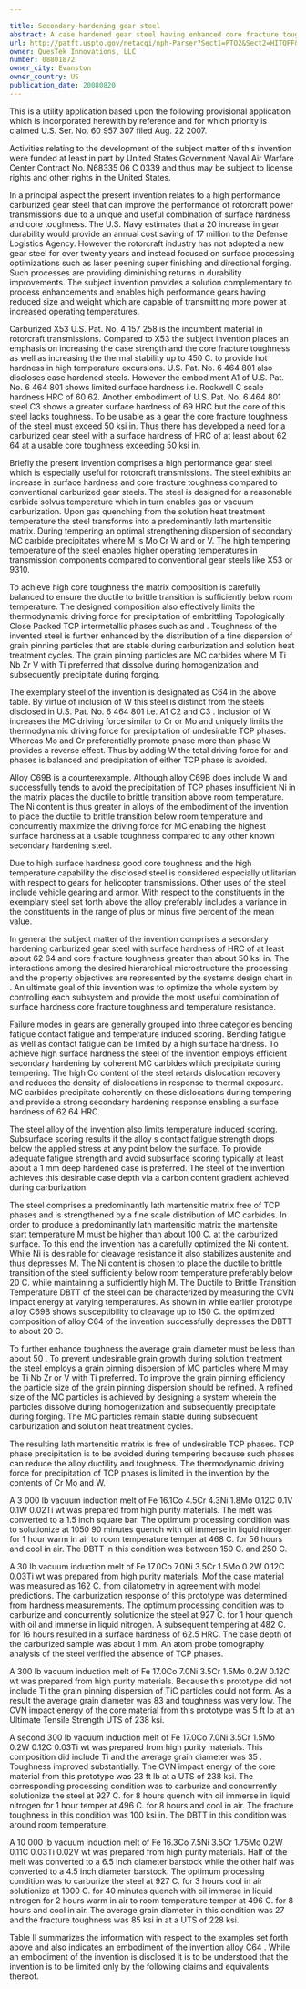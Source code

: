 ```yaml
---

title: Secondary-hardening gear steel
abstract: A case hardened gear steel having enhanced core fracture toughness includes by weight percent about 16.3Co, 7.5Ni, 3.5Cr, 1.75Mo, 0.2W, 0.11C, 0.03Ti, and 0.02V and the balance Fe, characterized as a predominantly lath martensitic microstructure essentially free of topologically close-packed (TCP) phases and carburized to include fine MC carbides to provide a case hardness of at least about 62 HRC and a core toughness of at least about 50 ksi√in.
url: http://patft.uspto.gov/netacgi/nph-Parser?Sect1=PTO2&Sect2=HITOFF&p=1&u=%2Fnetahtml%2FPTO%2Fsearch-adv.htm&r=1&f=G&l=50&d=PALL&S1=08801872&OS=08801872&RS=08801872
owner: QuesTek Innovations, LLC
number: 08801872
owner_city: Evanston
owner_country: US
publication_date: 20080820
---
```

This is a utility application based upon the following provisional application which is incorporated herewith by reference and for which priority is claimed U.S. Ser. No. 60 957 307 filed Aug. 22 2007.

Activities relating to the development of the subject matter of this invention were funded at least in part by United States Government Naval Air Warfare Center Contract No. N68335 06 C 0339 and thus may be subject to license rights and other rights in the United States.

In a principal aspect the present invention relates to a high performance carburized gear steel that can improve the performance of rotorcraft power transmissions due to a unique and useful combination of surface hardness and core toughness. The U.S. Navy estimates that a 20 increase in gear durability would provide an annual cost saving of 17 million to the Defense Logistics Agency. However the rotorcraft industry has not adopted a new gear steel for over twenty years and instead focused on surface processing optimizations such as laser peening super finishing and directional forging. Such processes are providing diminishing returns in durability improvements. The subject invention provides a solution complementary to process enhancements and enables high performance gears having reduced size and weight which are capable of transmitting more power at increased operating temperatures.

Carburized X53 U.S. Pat. No. 4 157 258 is the incumbent material in rotorcraft transmissions. Compared to X53 the subject invention places an emphasis on increasing the case strength and the core fracture toughness as well as increasing the thermal stability up to 450 C. to provide hot hardness in high temperature excursions. U.S. Pat. No. 6 464 801 also discloses case hardened steels. However the embodiment A1 of U.S. Pat. No. 6 464 801 shows limited surface hardness i.e. Rockwell C scale hardness HRC of 60 62. Another embodiment of U.S. Pat. No. 6 464 801 steel C3 shows a greater surface hardness of 69 HRC but the core of this steel lacks toughness. To be usable as a gear the core fracture toughness of the steel must exceed 50 ksi in. Thus there has developed a need for a carburized gear steel with a surface hardness of HRC of at least about 62 64 at a usable core toughness exceeding 50 ksi in.

Briefly the present invention comprises a high performance gear steel which is especially useful for rotorcraft transmissions. The steel exhibits an increase in surface hardness and core fracture toughness compared to conventional carburized gear steels. The steel is designed for a reasonable carbide solvus temperature which in turn enables gas or vacuum carburization. Upon gas quenching from the solution heat treatment temperature the steel transforms into a predominantly lath martensitic matrix. During tempering an optimal strengthening dispersion of secondary MC carbide precipitates where M is Mo Cr W and or V. The high tempering temperature of the steel enables higher operating temperatures in transmission components compared to conventional gear steels like X53 or 9310.

To achieve high core toughness the matrix composition is carefully balanced to ensure the ductile to brittle transition is sufficiently below room temperature. The designed composition also effectively limits the thermodynamic driving force for precipitation of embrittling Topologically Close Packed TCP intermetallic phases such as and . Toughness of the invented steel is further enhanced by the distribution of a fine dispersion of grain pinning particles that are stable during carburization and solution heat treatment cycles. The grain pinning particles are MC carbides where M Ti Nb Zr V with Ti preferred that dissolve during homogenization and subsequently precipitate during forging.

The exemplary steel of the invention is designated as C64 in the above table. By virtue of inclusion of W this steel is distinct from the steels disclosed in U.S. Pat. No. 6 464 801 i.e. A1 C2 and C3 . Inclusion of W increases the MC driving force similar to Cr or Mo and uniquely limits the thermodynamic driving force for precipitation of undesirable TCP phases. Whereas Mo and Cr preferentially promote phase more than phase W provides a reverse effect. Thus by adding W the total driving force for and phases is balanced and precipitation of either TCP phase is avoided.

Alloy C69B is a counterexample. Although alloy C69B does include W and successfully tends to avoid the precipitation of TCP phases insufficient Ni in the matrix places the ductile to brittle transition above room temperature. The Ni content is thus greater in alloys of the embodiment of the invention to place the ductile to brittle transition below room temperature and concurrently maximize the driving force for MC enabling the highest surface hardness at a usable toughness compared to any other known secondary hardening steel.

Due to high surface hardness good core toughness and the high temperature capability the disclosed steel is considered especially utilitarian with respect to gears for helicopter transmissions. Other uses of the steel include vehicle gearing and armor. With respect to the constituents in the exemplary steel set forth above the alloy preferably includes a variance in the constituents in the range of plus or minus five percent of the mean value.

In general the subject matter of the invention comprises a secondary hardening carburized gear steel with surface hardness of HRC of at least about 62 64 and core fracture toughness greater than about 50 ksi in. The interactions among the desired hierarchical microstructure the processing and the property objectives are represented by the systems design chart in . An ultimate goal of this invention was to optimize the whole system by controlling each subsystem and provide the most useful combination of surface hardness core fracture toughness and temperature resistance.

Failure modes in gears are generally grouped into three categories bending fatigue contact fatigue and temperature induced scoring. Bending fatigue as well as contact fatigue can be limited by a high surface hardness. To achieve high surface hardness the steel of the invention employs efficient secondary hardening by coherent MC carbides which precipitate during tempering. The high Co content of the steel retards dislocation recovery and reduces the density of dislocations in response to thermal exposure. MC carbides precipitate coherently on these dislocations during tempering and provide a strong secondary hardening response enabling a surface hardness of 62 64 HRC.

The steel alloy of the invention also limits temperature induced scoring. Subsurface scoring results if the alloy s contact fatigue strength drops below the applied stress at any point below the surface. To provide adequate fatigue strength and avoid subsurface scoring typically at least about a 1 mm deep hardened case is preferred. The steel of the invention achieves this desirable case depth via a carbon content gradient achieved during carburization.

The steel comprises a predominantly lath martensitic matrix free of TCP phases and is strengthened by a fine scale distribution of MC carbides. In order to produce a predominantly lath martensitic matrix the martensite start temperature M must be higher than about 100 C. at the carburized surface. To this end the invention has a carefully optimized the Ni content. While Ni is desirable for cleavage resistance it also stabilizes austenite and thus depresses M. The Ni content is chosen to place the ductile to brittle transition of the steel sufficiently below room temperature preferably below 20 C. while maintaining a sufficiently high M. The Ductile to Brittle Transition Temperature DBTT of the steel can be characterized by measuring the CVN impact energy at varying temperatures. As shown in while earlier prototype alloy C69B shows susceptibility to cleavage up to 150 C. the optimized composition of alloy C64 of the invention successfully depresses the DBTT to about 20 C.

To further enhance toughness the average grain diameter must be less than about 50 . To prevent undesirable grain growth during solution treatment the steel employs a grain pinning dispersion of MC particles where M may be Ti Nb Zr or V with Ti preferred. To improve the grain pinning efficiency the particle size of the grain pinning dispersion should be refined. A refined size of the MC particles is achieved by designing a system wherein the particles dissolve during homogenization and subsequently precipitate during forging. The MC particles remain stable during subsequent carburization and solution heat treatment cycles.

The resulting lath martensitic matrix is free of undesirable TCP phases. TCP phase precipitation is to be avoided during tempering because such phases can reduce the alloy ductility and toughness. The thermodynamic driving force for precipitation of TCP phases is limited in the invention by the contents of Cr Mo and W.

A 3 000 lb vacuum induction melt of Fe 16.1Co 4.5Cr 4.3Ni 1.8Mo 0.12C 0.1V 0.1W 0.02Ti wt was prepared from high purity materials. The melt was converted to a 1.5 inch square bar. The optimum processing condition was to solutionize at 1050 90 minutes quench with oil immerse in liquid nitrogen for 1 hour warm in air to room temperature temper at 468 C. for 56 hours and cool in air. The DBTT in this condition was between 150 C. and 250 C.

A 30 lb vacuum induction melt of Fe 17.0Co 7.0Ni 3.5Cr 1.5Mo 0.2W 0.12C 0.03Ti wt was prepared from high purity materials. Mof the case material was measured as 162 C. from dilatometry in agreement with model predictions. The carburization response of this prototype was determined from hardness measurements. The optimum processing condition was to carburize and concurrently solutionize the steel at 927 C. for 1 hour quench with oil and immerse in liquid nitrogen. A subsequent tempering at 482 C. for 16 hours resulted in a surface hardness of 62.5 HRC. The case depth of the carburized sample was about 1 mm. An atom probe tomography analysis of the steel verified the absence of TCP phases.

A 300 lb vacuum induction melt of Fe 17.0Co 7.0Ni 3.5Cr 1.5Mo 0.2W 0.12C wt was prepared from high purity materials. Because this prototype did not include Ti the grain pinning dispersion of TiC particles could not form. As a result the average grain diameter was 83 and toughness was very low. The CVN impact energy of the core material from this prototype was 5 ft lb at an Ultimate Tensile Strength UTS of 238 ksi.

A second 300 lb vacuum induction melt of Fe 17.0Co 7.0Ni 3.5Cr 1.5Mo 0.2W 0.12C 0.03Ti wt was prepared from high purity materials. This composition did include Ti and the average grain diameter was 35 . Toughness improved substantially. The CVN impact energy of the core material from this prototype was 23 ft lb at a UTS of 238 ksi. The corresponding processing condition was to carburize and concurrently solutionize the steel at 927 C. for 8 hours quench with oil immerse in liquid nitrogen for 1 hour temper at 496 C. for 8 hours and cool in air. The fracture toughness in this condition was 100 ksi in. The DBTT in this condition was around room temperature.

A 10 000 lb vacuum induction melt of Fe 16.3Co 7.5Ni 3.5Cr 1.75Mo 0.2W 0.11C 0.03Ti 0.02V wt was prepared from high purity materials. Half of the melt was converted to a 6.5 inch diameter barstock while the other half was converted to a 4.5 inch diameter barstock. The optimum processing condition was to carburize the steel at 927 C. for 3 hours cool in air solutionize at 1000 C. for 40 minutes quench with oil immerse in liquid nitrogen for 2 hours warm in air to room temperature temper at 496 C. for 8 hours and cool in air. The average grain diameter in this condition was 27 and the fracture toughness was 85 ksi in at a UTS of 228 ksi.

Table II summarizes the information with respect to the examples set forth above and also indicates an embodiment of the invention alloy C64 . While an embodiment of the invention is disclosed it is to be understood that the invention is to be limited only by the following claims and equivalents thereof.

